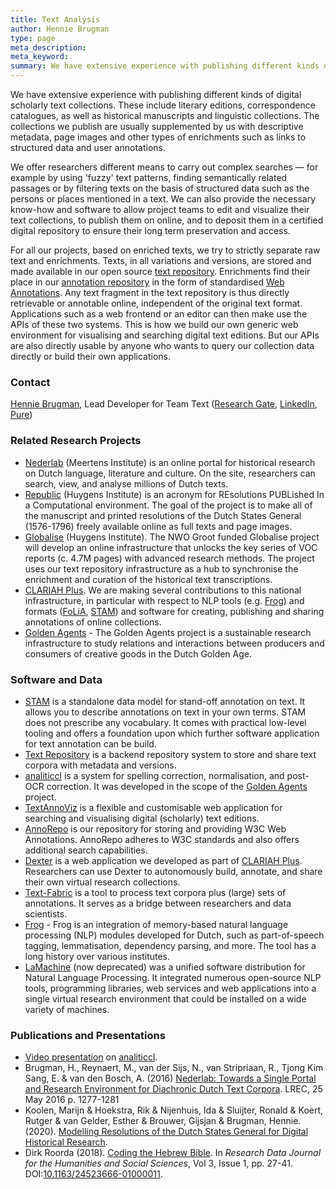 ```yaml
---
title: Text Analysis
author: Hennie Brugman
type: page
meta_description:
meta_keyword:
summary: We have extensive experience with publishing different kinds of digital scholarly text collections. These include literary editions, correspondence catalogues, as well as historical manuscripts and linguistic collections.
---
```

We have extensive experience with publishing different kinds of digital scholarly text collections. These include literary editions, correspondence catalogues, as well as historical manuscripts and linguistic collections. The collections we publish are usually supplemented by us with descriptive metadata, page images and other types of enrichments such as links to structured data and user annotations.

We offer researchers different means to carry out complex searches — for example by using 'fuzzy' text patterns, finding semantically related passages or by filtering texts on the basis of structured data such as the persons or places mentioned in a text. We can also provide the necessary know-how and software to allow project teams to edit and visualize their text collections, to publish them on online, and to deposit them in a certified digital repository to ensure their long term preservation and access.

For all our projects, based on enriched texts, we try to strictly separate raw text and enrichments. Texts, in all variations and versions, are stored and made available in our open source [text repository](https://github.com/knaw-huc/textrepo). Enrichments find their place in our [annotation repository](https://github.com/knaw-huc/annorepo) in the form of standardised [Web Annotations](https://www.w3.org/annotation/). Any text fragment in the text repository is thus directly retrievable or annotable online, independent of the original text format. Applications such as a web frontend or an editor can then make use the APIs of these two systems. This is how we build our own generic web environment for visualising and searching digital text editions. But our APIs are also directly usable by anyone who wants to query our collection data directly or build their own applications.

### Contact

[Hennie Brugman](mailto:hennie.brugman@di.huc.knaw.nl), Lead Developer for Team Text ([Research Gate](https://www.researchgate.net/profile/Hennie-Brugman), [LinkedIn](https://nl.linkedin.com/in/hennie-brugman-8327369), [Pure](https://pure.knaw.nl/portal/en/persons/h-brugman))

### Related Research Projects

* [Nederlab](https://www.nederlab.nl) (Meertens Institute) is an online portal for historical research on Dutch language, literature and culture. On the site, researchers can search, view, and analyse millions of Dutch texts.
* [Republic](https://republic.huygens.knaw.nl) (Huygens Institute) is an acronym for REsolutions PUBLished In a Computational environment. The goal of the project is to make all of the manuscript and printed resolutions of the Dutch States General (1576-1796) freely available online as full texts and page images.
* [Globalise](https://globalise.huygens.knaw.nl) (Huygens Institute). The NWO Groot funded Globalise project will develop an online infrastructure that unlocks the key series of VOC reports (c. 4.7M pages) with advanced research methods. The project uses our text repository infrastructure as a hub to synchronise the enrichment and curation of the historical text transcriptions.
* [CLARIAH Plus](https://www.clariah.nl/). We are making several contributions to this national infrastructure, in particular with respect to NLP tools (e.g. [Frog](https://languagemachines.github.io/frog)) and formats ([FoLiA](https://proycon.github.io/folia), [STAM](https://annotation.github.io/stam)) and software for creating, publishing and sharing annotations of online collections.
* [Golden Agents](https://www.goldenagents.org) - The Golden Agents project is a sustainable research infrastructure to study relations and interactions between producers and consumers of creative goods in the Dutch Golden Age.

### Software and Data

* [STAM](https://annotation.github.io/stam) is a standalone data model for stand-off annotation on text. It allows you to describe annotations on text in your own terms. STAM does not prescribe any vocabulary. It comes with practical low-level tooling and offers a foundation upon which further software application for text annotation can be build.
* [Text Repository](https://github.com/knaw-huc/textrepo) is a backend repository system to store and share text corpora with metadata and versions.
* [analiticcl](https://github.com/proycon/analiticcl) is a system for spelling correction, normalisation, and  post-OCR correction. It was developed in the scope of the [Golden Agents](https://www.goldenagents.org) project.
* [TextAnnoViz](https://github.com/knaw-huc/textannoviz) is a flexible and customisable web application for searching and visualising digital (scholarly) text editions.
* [AnnoRepo](https://github.com/knaw-huc/annorepo) is our repository for storing and providing W3C Web Annotations. AnnoRepo adheres to W3C standards and also offers additional search capabilities.
* [Dexter](https://github.com/knaw-huc/Dexter) is a web application we developed as part of [CLARIAH Plus](https://www.clariah.nl). Researchers can use Dexter to autonomously build, annotate, and share their own virtual research collections.
* [Text-Fabric](https://annotation.github.io/text-fabric/tf/index.html) is a tool to process text corpora plus (large) sets of annotations. It serves as a bridge between  researchers and data scientists.
* [Frog](https://languagemachines.github.io/frog) - Frog is an integration of memory-based natural language processing (NLP) modules developed for Dutch, such as part-of-speech tagging,  lemmatisation, dependency parsing, and more. The tool has a long history over various institutes. 
* [LaMachine](https://proycon.github.io/LaMachine) (now deprecated) was a unified software distribution for Natural Language Processing. It integrated numerous open-source NLP tools, programming libraries, web services and web applications into a single virtual research environment that could be installed on a wide variety of machines.

### Publications and Presentations

* [Video presentation](https://diode.zone/w/kkrqA4MocGwxyC3s68Zsq7) on [analiticcl](https://github.com/proycon/analiticcl).
* Brugman, H., Reynaert, M., van der Sijs, N., van Stripriaan, R., Tjong Kim Sang, E. & van den Bosch, A. (2016) [Nederlab: Towards a Single Portal and Research Environment for Diachronic Dutch Text Corpora](https://aclanthology.org/L16-1203/). LREC, 25 May 2016 p. 1277-1281
* Koolen, Marijn & Hoekstra, Rik & Nijenhuis, Ida & Sluijter, Ronald & Koert, Rutger & van Gelder, Esther & Brouwer, Gijsjan & Brugman, Hennie. (2020). [Modelling Resolutions of the Dutch States General for Digital Historical Research](https://pure.knaw.nl/portal/en/publications/modelling-resolutions-of-the-dutch-states-general-for-digital-his). 
* Dirk Roorda (2018). [Coding the Hebrew Bible](https://brill.com/view/journals/rdj/3/1/article-p27_27.xml). In _Research Data Journal for the Humanities and Social Sciences_, Vol 3, Issue 1, pp. 27-41. DOI:[10.1163/24523666-01000011](https://doi.org/10.1163/24523666-01000011).
